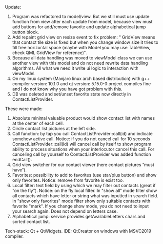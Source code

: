 Update:

1) Program was refactored to model/view. But we still must use update function from view after each
update from model, because view must add buttons for add/remove favorite and update alphabetical jump button
block.
2) Add repaint grid view on resize event to fix problem: " GridView means that contact tile size is fixed but 
when you change window size it tries to fill free horizontal space (maybe with Model you may use TableView, 
check QML GridView for reference)".
3) Because all data handling was moved to viewModel class we can use another view with this model and do not need
rewrite data handling algorithms. All what we need it write ui logic to interaction with viewModel.
4) On my linux system (Manjaro linux arch based distribution) with g++ compiler version: 10.1.0 and 
qt version: 5.15.0-0 project compiles fine and I do not know why you have got problem with this.
5) DB was deleted and set/unset favorite state now directly in ContactListProvider.

These were made:

1) Absolute minimal valuable product would show contact list with names at the center of each cell.
2) Circle contact list pictures at the left side.
3) Call function: by tap you call ContactListProvider::call(id) and indicate somehow active call.
    Notice: if you do not cancel call for 10 seconds ContactListProvider::call(id) will cancel call by itself
    to show program ability to process situations when your interlocutor cancel this call. For canceling call
    by yourself to ContactListProvider was added function endCall().
4) Grid view switcher for our contact viewer (here contact pictures “must have”).
5) Favorites: possibility to add to favorites (use star/plus button) and show only favorites.
    Notice: remove from favorite is exist too.
6) Local filter: text field by using which we may filter out contacts (great if “on the fly”).
    Notice: on the fly local filter. In "show all" mode filter show all contacts which have letter or string what
    was inputted in search field. In "show only favorites" mode filter show only suitable contacts with favorite
    "mark". If you change show mode, you do not need to input your search again. Does not depend on letters case.
7) Alphabetical jump: service provides getAvailableLetters chars and sorted contact list.

Tech-stack: Qt + QtWidgets. IDE: QtCreator on windows with MSVC2019 compiler.
